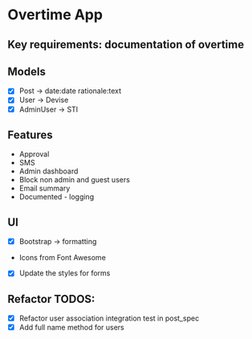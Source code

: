 # Overtime App

## Key requirements: documentation of overtime

## Models
- [x] Post -> date:date rationale:text
- [x] User -> Devise
- [x] AdminUser -> STI

## Features
- Approval
- SMS
- Admin dashboard
- Block non admin and guest users
- Email summary
- Documented - logging

## UI
- [x] Bootstrap -> formatting
- Icons from Font Awesome
- [x] Update the styles for forms

## Refactor TODOS:
- [x] Refactor user association integration test in post_spec
- [x] Add full name method for users
